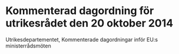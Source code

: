 # Kommenterad dagordning för utrikesrådet den 20 oktober 2014

Utrikesdepartementet, Kommenterade dagordningar inför EU:s ministerrådsmöten
